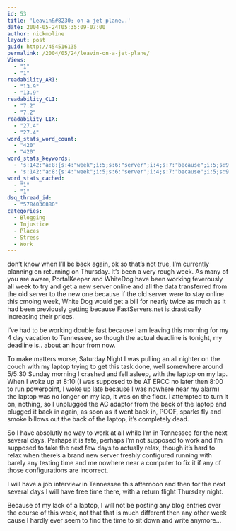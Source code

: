 ```yaml
---
id: 53
title: 'Leavin&#8230; on a jet plane..'
date: 2004-05-24T05:35:09-07:00
author: nickmoline
layout: post
guid: http://454516135
permalink: /2004/05/24/leavin-on-a-jet-plane/
Views:
  - "1"
  - "1"
readability_ARI:
  - "13.9"
  - "13.9"
readability_CLI:
  - "7.2"
  - "7.2"
readability_LIX:
  - "27.4"
  - "27.4"
word_stats_word_count:
  - "420"
  - "420"
word_stats_keywords:
  - 's:142:"a:8:{s:4:"week";i:5;s:6:"server";i:4;s:7:"because";i:5;s:9:"tennessee";i:3;s:6:"laptop";i:6;s:8:"supposed";i:3;s:4:"days";i:3;s:4:"time";i:3;}";'
  - 's:142:"a:8:{s:4:"week";i:5;s:6:"server";i:4;s:7:"because";i:5;s:9:"tennessee";i:3;s:6:"laptop";i:6;s:8:"supposed";i:3;s:4:"days";i:3;s:4:"time";i:3;}";'
word_stats_cached:
  - "1"
  - "1"
dsq_thread_id:
  - "5784036880"
categories:
  - Blogging
  - Injustice
  - Places
  - Stress
  - Work
---
```

don&#8217;t know when I&#8217;ll be back again, ok so that&#8217;s not true, I&#8217;m currently planning on returning on Thursday. <!--more--> It&#8217;s been a very rough week. As many of you are aware, PortalKeeper and WhiteDog have been working feverously all week to try and get a new server online and all the data transferred from the old server to the new one because if the old server were to stay online this cmoing week, White Dog would get a bill for nearly twice as much as it had been previously getting because FastServers.net is drastically increasing their prices.

I&#8217;ve had to be working double fast because I am leaving this morning for my 4 day vacation to Tennessee, so though the actual deadline is tonight, my deadline is.. about an hour from now.

To make matters worse, Saturday Night I was pulling an all nighter on the couch with my laptop trying to get this task done, well somewhere around 5/5:30 Sunday morning I crashed and fell asleep, with the laptop on my lap. When I woke up at 8:10 (I was supposed to be AT ERCC no later then 8:00 to run powerpoint, I woke up late because I was nowhere near my alarm) the laptop was no longer on my lap, it was on the floor. I attempted to turn it on, nothing, so I unplugged the AC adaptor from the back of the laptop and plugged it back in again, as soon as it went back in, POOF, sparks fly and smoke billows out the back of the laptop, it&#8217;s completely dead.

So I have absolutly no way to work at all while I&#8217;m in Tennessee for the next several days. Perhaps it is fate, perhaps I&#8217;m not supposed to work and I&#8217;m supposed to take the next few days to actually relax, though it&#8217;s hard to relax when there&#8217;s a brand new server freshly configured running with barely any testing time and me nowhere near a computer to fix it if any of those configurations are incorrect.

I will have a job interview in Tennessee this afternoon and then for the next several days I will have free time there, with a return flight Thursday night.

Because of my lack of a laptop, I will not be posting any blog entries over the course of this week, not that that is much different then any other week cause I hardly ever seem to find the time to sit down and write anymore&#8230;